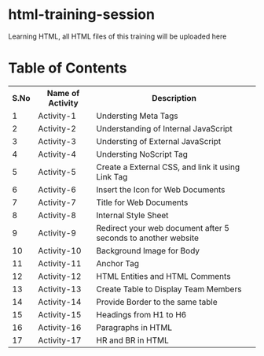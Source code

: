 # html-training-session
Learning HTML, all HTML files of this training will be uploaded here

# Table of Contents

<table>
  <tr>
    <th>S.No</th>
    <th>Name of Activity</th>
    <th>Description</th>
  </tr>
  <tr>
    <td>1</td>
    <td>Activity-1</td>
    <td>Understing Meta Tags</td>
  </tr>
  <tr>
    <td>2</td>
    <td>Activity-2</td>
    <td>Understanding of Internal JavaScript </td>
  </tr>
  <tr>
    <td>3</td>
    <td>Activity-3</td>
    <td>Understing of External JavaScript</td>
  </tr>
  <tr>
    <td>4</td>
    <td>Activity-4</td>
    <td>Understing NoScript Tag</td>
  </tr>
  <tr>
    <td>5</td>
    <td>Activity-5</td>
    <td>Create a External CSS, and link it using Link Tag</td>
  </tr>
  <tr>
    <td>6</td>
    <td>Activity-6</td>
    <td>Insert the Icon for Web Documents</td>
  </tr>
  <tr>
    <td>7</td>
    <td>Activity-7</td>
    <td>Title for Web Documents</td>
  </tr>
  <tr>
    <td>8</td>
    <td>Activity-8</td>
    <td>Internal Style Sheet</td>
  </tr>
  <tr>
    <td>9</td>
    <td>Activity-9</td>
    <td>Redirect your web document after 5 seconds to another website</td>
  </tr>
  <tr>
    <td>10</td>
    <td>Activity-10</td>
    <td>Background Image for Body</td>
  </tr>
  <tr>
    <td>11</td>
    <td>Activity-11</td>
    <td>Anchor Tag</td>
  </tr>
   <tr>
    <td>12</td>
    <td>Activity-12</td>
    <td>HTML Entities and HTML Comments</td>
  </tr>
   <tr>
    <td>13</td>
    <td>Activity-13</td>
    <td>Create Table to Display Team Members</td>
  </tr>
  <tr>
    <td>14</td>
    <td>Activity-14</td>
    <td>Provide Border to the same table</td>
  </tr>
  <tr>
    <td>15</td>
    <td>Activity-15</td>
    <td>Headings from H1 to H6</td>
  </tr>
   <tr>
    <td>16</td>
    <td>Activity-16</td>
    <td>Paragraphs in HTML</td>
  </tr>
  <tr>
    <td>17</td>
    <td>Activity-17</td>
    <td>HR and BR in HTML</td>
  </tr>
</table>
